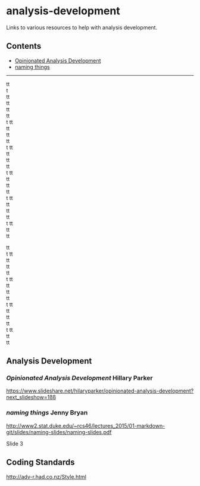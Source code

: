 # analysis-development

Links to various resources to help with analysis development.

## Contents

* [Opinionated Analysis Development](#opinionated-analysis-development-by-hillary-parker)
* [naming things](#naming-things-by-jenny-bryan)

------

tt <br> t <br>
tt <br>
tt <br>
tt <br>
tt <br> t
tt <br>
tt <br>
tt <br>
tt <br> t
tt <br>
tt <br>
tt <br>
tt <br> t
tt <br>
tt <br>
tt <br>
tt <br> t
tt <br>
tt <br>
tt <br>
tt <br> t
tt <br>
tt <br>
tt <br>

tt <br> t
tt <br>
tt <br>
tt <br>
tt <br> t
tt <br>
tt <br>
tt <br>
tt <br> t
tt <br>
tt <br>
tt <br>
tt <br> t
tt <br>
tt <br>
tt <br>

## Analysis Development

### *Opinionated Analysis Development* Hillary Parker

https://www.slideshare.net/hilaryparker/opinionated-analysis-development?next_slideshow=1ßß

### *naming things* Jenny Bryan

http://www2.stat.duke.edu/~rcs46/lectures_2015/01-markdown-git/slides/naming-slides/naming-slides.pdf

Slide 3

## Coding Standards

http://adv-r.had.co.nz/Style.html
